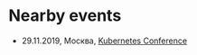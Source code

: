 # Nearby events

- 29.11.2019, Москва, [Kubernetes Conference](https://corp.mail.ru/ru/press/events/at-kubernetes-conference/)
